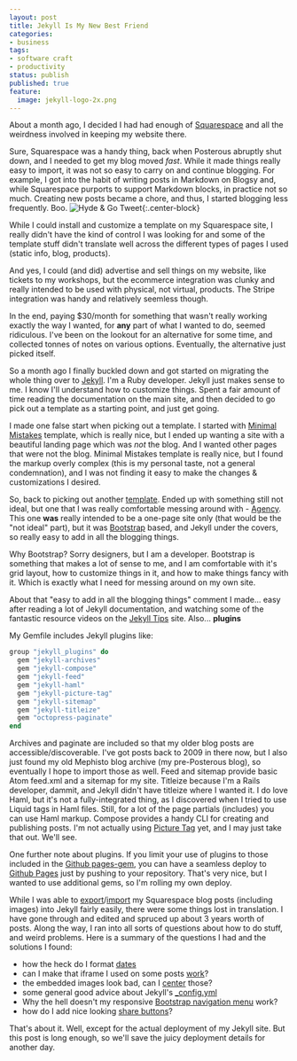 ```yaml
---
layout: post
title: Jekyll Is My New Best Friend
categories:
- business
tags:
- software craft
- productivity
status: publish
published: true
feature:
  image: jekyll-logo-2x.png
---
```

About a month ago, I decided I had had enough of [Squarespace](https://www.squarespace.com)
and all the weirdness involved in keeping my website there.  

Sure, Squarespace was a handy thing, back when Posterous abruptly shut down, and 
I needed to get my blog moved *fast*. While it made things really easy to import, 
it was not so easy to carry on and continue blogging.  For example, I got into 
the habit of writing posts in Markdown on Blogsy and, while Squarespace purports 
to support Markdown blocks, in practice not so much. Creating new posts became a 
chore, and thus, I started blogging less frequently.  Boo.
![Hyde &amp; Go Tweet](/img/original/tweety-hyde.jpg){:.center-block}

While I could install and customize a template on my Squarespace site, I really 
didn't have the kind of control I was looking for and some of the template stuff 
didn't translate well across the different types of pages I used (static info, 
blog, products).

And yes, I could (and did) advertise and sell things on my website, like tickets 
to my workshops, but the ecommerce integration was clunky and really intended to 
be used with physical, not virtual, products.  The Stripe integration was handy 
and relatively seemless though.

In the end, paying $30/month for something that wasn't really working exactly the
way I wanted, for **any** part of what I wanted to do, seemed ridiculous. I've been
on the lookout for an alternative for some time, and collected tonnes of notes on
various options. Eventually, the alternative just picked itself. 

So a month ago I finally buckled down and got started on migrating the whole thing 
over to [Jekyll](https://jekyllrb.com). I'm a Ruby developer.  Jekyll just makes
sense to me. I know I'll understand how to customize things.  Spent a fair amount 
of time reading the documentation on the main site, and then decided to go 
pick out a template as a starting point, and just get going.

I made one false start when picking out a template.  I started with 
[Minimal Mistakes](https://github.com/mmistakes/minimal-mistakes) template, which 
is really nice, but I ended up wanting a site with a beautiful landing page which 
was *not* the blog. And I wanted other pages that were not the blog.  Minimal 
Mistakes template is really nice, but I found the markup overly complex (this is 
my personal taste, not a general condemnation), and I was not finding it easy to 
make the changes &amp; customizations I desired.

So, back to picking out another [template](http://jekyll.tips/templates/). Ended 
up with something still not ideal, but one that I was really comfortable messing 
around with - [Agency](https://y7kim.github.io/agency-jekyll-theme/).  This one 
**was** really intended to be a one-page site only (that would be the "not ideal"
part), but it was [Bootstrap](https://getbootstrap.com) based, and Jekyll under 
the covers, so really easy to add in all the blogging things.

Why Bootstrap?  Sorry designers, but I am a developer. Bootstrap is something that 
makes a lot of sense to me, and I am comfortable with it's grid layout, how to 
customize things in it, and how to make things fancy with it. Which is exactly 
what I need for messing around on my own site.

About that "easy to add in all the blogging things" comment I made... easy after 
reading a lot of Jekyll documentation, and watching some of the fantastic resource 
videos on the [Jekyll Tips](http://jekyll.tips) site. Also... **plugins**

My Gemfile includes Jekyll plugins like:

```ruby
group "jekyll_plugins" do
  gem "jekyll-archives"
  gem "jekyll-compose"
  gem "jekyll-feed"
  gem "jekyll-haml"
  gem "jekyll-picture-tag"
  gem "jekyll-sitemap"
  gem "jekyll-titleize"
  gem "octopress-paginate"
end
```

Archives and paginate are included so that my older blog posts are accessible/discoverable.
I've got posts back to 2009 in there now, but I also just found my old Mephisto blog 
archive (my pre-Posterous blog), so eventually I hope to import those as well.
Feed and sitemap provide basic Atom feed.xml and a sitemap for my site. Titleize 
because I'm a Rails developer, dammit, and Jekyll didn't have titleize where I 
wanted it.  I do love Haml, but it's not a fully-integrated thing, as I discovered 
when I tried to use Liquid tags in Haml files. Still, for a lot of the page 
partials (includes) you can use Haml markup. Compose provides a handy CLI for 
creating and publishing posts. I'm not actually using 
[Picture Tag](https://github.com/robwierzbowski/jekyll-picture-tag) yet, and I 
may just take that out. We'll see.

One further note about plugins. If you limit your use of plugins to those included 
in the [Github pages-gem](https://github.com/github/pages-gem), you can have a 
seamless deploy to [Github Pages](https://pages.github.com) just by pushing to your 
repository. That's very nice, but I wanted to use additional gems, so I'm rolling
my own deploy.

While I was able to [export](http://www.practicallyefficient.com/2016/04/03/static-and-free.html)/[import](https://gist.github.com/spiffytech/e73777e167dc5a8b6a87) 
my Squarespace blog posts (including images) into Jekyll fairly easily, there were 
some things lost in translation.  I have gone through and edited and spruced up 
about 3 years worth of posts.  Along the way, I ran into all sorts of questions 
about how to do stuff, and weird problems.  Here is a summary of the questions I
had and the solutions I found:

- how the heck do I format [dates](http://alanwsmith.com/jekyll-liquid-date-formatting-examples)
- can I make that iframe I used on some posts [work](http://stackoverflow.com/questions/28617683/can-i-bring-in-a-custom-video-iframe-into-jekyll-markdown-blogs)?
- the embedded images look bad, can I [center](https://thornelabs.net/2014/11/30/centering-images-with-jekyll-and-markdown.html) those?
- some general good advice about Jekyll's [_config.yml](https://mmistakes.github.io/minimal-mistakes/docs/configuration/)
- Why the hell doesn't my responsive [Bootstrap navigation menu](http://stackoverflow.com/questions/21203111/bootstrap-3-collapsed-menu-doesnt-close-on-click) work?
- how do I add nice looking [share buttons](https://superdevresources.com/share-buttons-jekyll/)?

That's about it. Well, except for the actual deployment of my Jekyll site.  But 
this post is long enough, so we'll save the juicy deployment details for another day.









